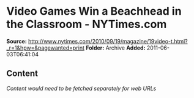# Video Games Win a Beachhead in the Classroom - NYTimes.com

**Source:** http://www.nytimes.com/2010/09/19/magazine/19video-t.html?_r=1&hpw=&pagewanted=print
**Folder:** Archive
**Added:** 2011-06-03T06:41:04




## Content
*Content would need to be fetched separately for web URLs*
